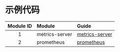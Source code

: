 # 示例代码
| Module ID | Module         | Guide                                      |
|:---------:|:---------------|:-------------------------------------------|
|     1     | metrics-server | [metrics-server](metrics-server/README.md) |
|     2     | prometheus     | [prometheus](prometheus/README.md)         |
